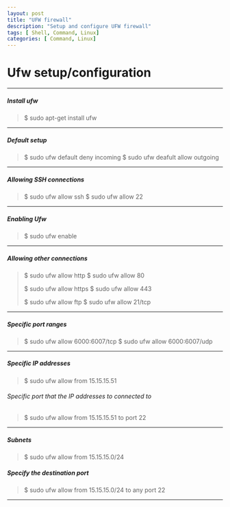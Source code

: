 ```yaml
---
layout: post
title: "UFW firewall"
description: "Setup and configure UFW firewall"
tags: [ Shell, Command, Linux]
categories: [ Command, Linux]
---
```


# Ufw setup/configuration

---

##### Install ufw
>$ sudo apt-get install ufw

---

##### Default setup
>$ sudo ufw default deny incoming
>$ sudo ufw deafult allow outgoing

---

##### Allowing SSH connections
>$ sudo ufw allow ssh
>$ sudo ufw allow 22

---

##### Enabling Ufw
>$ sudo ufw enable

---

##### Allowing other connections
>$ sudo ufw allow http
>$ sudo ufw allow 80
>
>$ sudo ufw allow https
>$ sudo ufw allow 443
>
>$ sudo ufw allow ftp
>$ sudo ufw allow 21/tcp

---

##### Specific port ranges
>$ sudo ufw allow 6000:6007/tcp
>$ sudo ufw allow 6000:6007/udp

---

##### Specific IP addresses
>$ sudo ufw allow from 15.15.15.51
###### Specific port that the IP addresses to connected to
>$ sudo ufw allow from 15.15.15.51 to port 22

---

##### Subnets
>$ sudo ufw allow from 15.15.15.0/24
##### Specify the destination port 
>$ sudo ufw allow from 15.15.15.0/24 to any port 22

---

